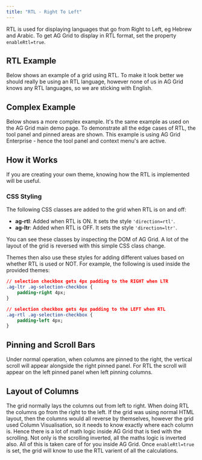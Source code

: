 ```yaml
---
title: "RTL - Right To Left"
---
```


RTL is used for displaying languages that go from Right to Left, eg Hebrew and Arabic. To get AG Grid to display in RTL format, set the property `enableRtl=true`.

## RTL Example

Below shows an example of a grid using RTL. To make it look better we should really be using an RTL language, however none of us in AG Grid knows any RTL languages, so we are sticking with English.

<grid-example title='RTL Simple' name='rtl-simple' type='generated'></grid-example>

## Complex Example

Below shows a more complex example. It's the same example as used on the AG Grid main demo page. To demonstrate all the edge cases of RTL, the tool panel and pinned areas are shown. This example is using AG Grid Enterprise - hence the tool panel and context menu's are active.

<grid-example title='RTL Complex' name='rtl-complex' type='typescript' options='{ "enterprise": true, "modules": ["clientside", "menu", "columnpanel", "filterpanel", "setfilter", "csv", "excel", "charts-enterprise", "clipboard", "range", "rowgrouping", "multifilter", "sidebar", "statusbar", "richselect"], "extras": ["fontawesome"] }'></grid-example>

## How it Works

If you are creating your own theme, knowing how the RTL is implemented will be useful.

### CSS Styling

The following CSS classes are added to the grid when RTL is on and off:

- **ag-rtl**: Added when RTL is ON. It sets the style `'direction=rtl'`.
- **ag-ltr**: Added when RTL is OFF. It sets the style `'direction=ltr'`.

You can see these classes by inspecting the DOM of AG Grid. A lot of the layout of the grid is reversed with this simple CSS class change.

Themes then also use these styles for adding different values based on whether RTL is used or NOT. For example, the following is used inside the provided themes:

```css
// selection checkbox gets 4px padding to the RIGHT when LTR
.ag-ltr .ag-selection-checkbox {
    padding-right 4px;
}

// selection checkbox gets 4px padding to the LEFT when RTL
.ag-rtl .ag-selection-checkbox {
    padding-left 4px;
}
```

## Pinning and Scroll Bars

Under normal operation, when columns are pinned to the right, the vertical scroll will appear alongside the right pinned panel. For RTL the scroll will appear on the left pinned panel when left pinning columns.

##  Layout of Columns 

The grid normally lays the columns out from left to right. When doing RTL the columns go from the right to the left. If the grid was using normal HTML layout, then the columns would all reverse by themselves, however the grid used Column Visualisation, so it needs to know exactly where each column is. Hence there is a lot of math logic inside AG Grid that is tied with the scrolling. Not only is the scrolling inverted, all the maths logic is inverted also. All of this is taken care of for you inside AG Grid. Once `enableRtl=true` is set, the grid will know to use the RTL varient of all the calculations.

